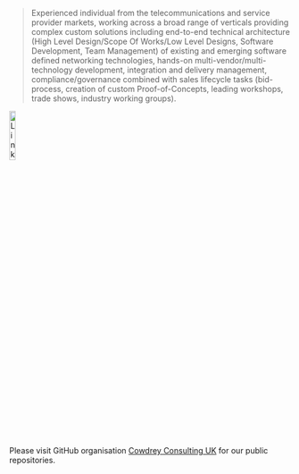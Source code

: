 > Experienced individual from the telecommunications and service provider markets, working across a broad range of verticals providing complex custom solutions including end-to-end technical architecture (High Level Design/Scope Of Works/Low Level Designs, Software Development, Team Management) of existing and emerging software defined networking technologies, hands-on multi-vendor/multi-technology development, integration and delivery management, compliance/governance combined with sales lifecycle tasks (bid-process, creation of custom Proof-of-Concepts, leading workshops, trade shows, industry working groups).

<a href="https://www.linkedin.com/in/leecowdrey/"><img align="center" alt="LinkedIn" height="15%" width="15%" src="https://www.edigitalagency.com.au/wp-content/uploads/Linkedin-logo-png.png"></a>

Please visit GitHub organisation <a href="https://github.com/orgs/Cowdrey-Consulting-UK/repositories?type=public">Cowdrey Consulting UK</a> for our public repositories.
